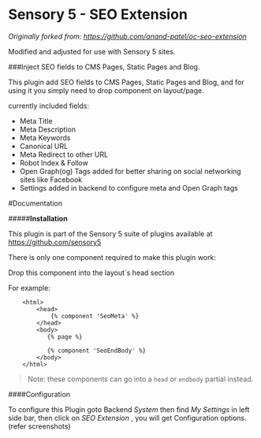 Sensory 5 - SEO Extension
=============

_Originally forked from: https://github.com/anand-patel/oc-seo-extension_

Modified and adjusted for use with Sensory 5 sites.

###Inject SEO fields to CMS Pages, Static Pages and Blog.

This plugin add SEO fields to CMS Pages, Static Pages and Blog, and for using it you simply need to drop component on layout/page.

currently included fields:
* Meta Title
* Meta Description
* Meta Keywords
* Canonical URL
* Meta Redirect to other URL
* Robot Index & Follow
* Open Graph(og) Tags added for better sharing on social networking sites like Facebook
* Settings added in backend to configure meta and Open Graph tags

#Documentation

#####**Installation**

This plugin is part of the Sensory 5 suite of plugins available at https://github.com/sensory5

There is only one component required to make this plugin work:

Drop this component into the layout`s head section

For example:

``````````````````
    <html>
        <head>
            {% component 'SeoMeta' %}
        </head>
        <body>
           {% page %}

           {% component 'SeoEndBody' %}
        </body>
    </html>
``````````````````

> Note: these components can go into a `head` or `endbody` partial instead.

####Configuration

To configure this Plugin goto Backend *System* then find *My Settings* in left side bar, then click on *SEO Extension* , you will get Configuration options.(refer screenshots)
